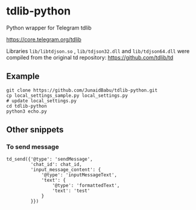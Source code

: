 # tdlib-python

Python wrapper for Telegram tdlib

https://core.telegram.org/tdlib


Libraries `lib/libtdjson.so` , `lib/tdjson32.dll` and `lib/tdjson64.dll` were compiled from the original td repository: https://github.com/tdlib/td


## Example


```
git clone https://github.com/JunaidBabu/tdlib-python.git
cp local_settings_sample.py local_settings.py
# update local_settings.py
cd tdlib-python
python3 echo.py
```


## Other snippets

### To send message

```
td_send({'@type': 'sendMessage',
         'chat_id': chat_id,
         'input_message_content': {
             '@type': 'inputMessageText',
             'text': {
                 '@type': 'formattedText',
                 'text': 'test'
             }
         }})
```
